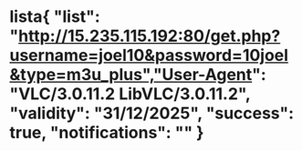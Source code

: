 # lista{ "list": "http://15.235.115.192:80/get.php?username=joel10&password=10joel&type=m3u_plus","User-Agent": "VLC/3.0.11.2 LibVLC/3.0.11.2", "validity": "31/12/2025", "success": true, "notifications": "" }
